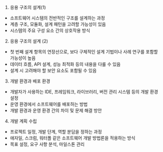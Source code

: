 1. 응용 구조의 설계(1)
- 소프트웨어 시스템의 전반적인 구조를 설계하는 과정
- 계층 구조, 모듈화, 설계 패턴을 고려할 가능성이 있음
- 시스템의 주요 구성 요소 간의 상호작용 방식
2. 응용 구조의 설계 (2)
- 첫 번째 설계 항목의 연장선으로, 보다 구체적인 설계 기법이나 사례 연구를 포함할 가능성이 높음
- 데이터 흐름, API 설계, 성능 최적화 등의 내용을 다룰 수 있음
- 설계 시 고려해야 할 보안 요소도 포함될 수 있음
3. 개발 환경과 배포 환경
- 개발자가 사용하는 IDE, 프레임워크, 라이브러리, 버전 관리 시스템 등의 개발 환경 설정
- 운영 환경에서 소프트웨어를 배포하는 방법
- 개발 환경과 운영 환경 간의 차이 및 문제 해결 방안
4. 개발 계획 수립
- 프로젝트 일정, 개발 단계, 역할 분담을 정하는 과정
- 애자일, 스크럼, 워터폴 같은 소프트웨어 개발 방법론을 적용하는 방식
- 목표 설정, 요구 사항 분석, 마일스톤 관리